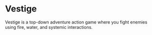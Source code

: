 # Vestige

Vestige is a top-down adventure action game where you fight enemies using fire,
water, and systemic interactions.